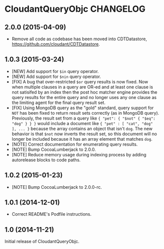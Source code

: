 # CloudantQueryObjc CHANGELOG

## 2.0.0 (2015-04-09)

- Remove all code as codebase has been moved into CDTDatastore,
  https://github.com/cloudant/CDTDatastore.

## 1.0.3 (2015-03-24)

- [NEW] Add support for `$in` query operator.
- [NEW] Add support for `$nin` query operator.
- [FIX] A bug that over-restricted `$or` query results is now fixed.  Now when
  multiple clauses in a query are OR-ed and at least one clause is not
  satisifed by an index then the post hoc matcher engine provides the query
  results for the entire query and no longer uses any one clause as the
  limiting agent for the final query result set.
- [FIX] Using MongoDB query as the "gold" standard, query support for `NOT`
  has been fixed to return result sets correctly (as in MongoDB query).
  Previously, the result set from a query like
  `{ "pet": { "$not" { "$eq": "dog" } } }` would include a document
  like `{ "pet" : [ "cat", "dog" ], ... }` because the array contains an
  object that isn't `dog`.  The new behavior is that `$not` now inverts the
  result set, so this document will no longer be included because it has an
  array element that matches `dog`.
- [NOTE] Correct documentation for enumerating query results.
- [NOTE] Bump CocoaLumberjack to 2.0.0.
- [NOTE] Reduce memory usage during indexing process by adding autorelease
  blocks to code paths.

## 1.0.2 (2015-01-23)

- [NOTE] Bump CocoaLumberjack to 2.0.0-rc.

## 1.0.1 (2014-12-01)

- Correct README's Podfile instructions.

## 1.0 (2014-11-21)

Initial release of CloudantQueryObjc.

